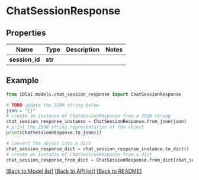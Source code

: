 # ChatSessionResponse


## Properties

Name | Type | Description | Notes
------------ | ------------- | ------------- | -------------
**session_id** | **str** |  | 

## Example

```python
from iblai.models.chat_session_response import ChatSessionResponse

# TODO update the JSON string below
json = "{}"
# create an instance of ChatSessionResponse from a JSON string
chat_session_response_instance = ChatSessionResponse.from_json(json)
# print the JSON string representation of the object
print(ChatSessionResponse.to_json())

# convert the object into a dict
chat_session_response_dict = chat_session_response_instance.to_dict()
# create an instance of ChatSessionResponse from a dict
chat_session_response_from_dict = ChatSessionResponse.from_dict(chat_session_response_dict)
```
[[Back to Model list]](../README.md#documentation-for-models) [[Back to API list]](../README.md#documentation-for-api-endpoints) [[Back to README]](../README.md)


